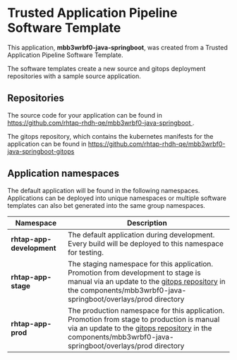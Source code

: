 # Trusted Application Pipeline Software Template

This application, **mbb3wrbf0-java-springboot**, was created from a Trusted Application Pipeline Software Template.

The software templates create a new source and gitops deployment repositories with a sample source application. 

## Repositories

The source code for your application can be found in [https://github.com/rhtap-rhdh-qe/mbb3wrbf0-java-springboot ](https://github.com/rhtap-rhdh-qe/mbb3wrbf0-java-springboot ).
 
The gitops repository, which contains the kubernetes manifests for the application can be found in 
[https://github.com/rhtap-rhdh-qe/mbb3wrbf0-java-springboot-gitops ](https://github.com/rhtap-rhdh-qe/mbb3wrbf0-java-springboot-gitops ) 

## Application namespaces 

The default application will be found in the following namespaces. Applications can be deployed into unique namespaces or multiple software templates can also bet generated into the same group namespaces.  

|  Namespace   |  Description   |  
| -------- | -------- |   
| **rhtap-app-development** | The default application during development. Every build will be deployed to this namespace for testing. | 
| **rhtap-app-stage** | The staging namespace for this application. Promotion from development to stage is manual via an update to the [gitops repository](https://github.com/rhtap-rhdh-qe/mbb3wrbf0-java-springboot-gitops ) in the components/mbb3wrbf0-java-springboot/overlays/prod directory |  
| **rhtap-app-prod** | The production namespace for this application. Promotion from stage to production is manual via an update to the [gitops repository](https://github.com/rhtap-rhdh-qe/mbb3wrbf0-java-springboot-gitops ) in the components/mbb3wrbf0-java-springboot/overlays/prod directory | 